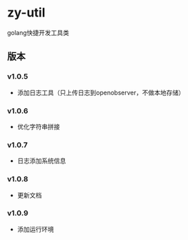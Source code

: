 # zy-util
golang快捷开发工具类

## 版本
### v1.0.5
* 添加日志工具（只上传日志到openobserver，不做本地存储）

### v1.0.6
* 优化字符串拼接

### v1.0.7
* 日志添加系统信息
### v1.0.8
* 更新文档
### v1.0.9
* 添加运行环境